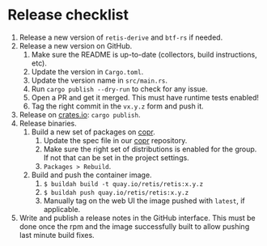 # Release checklist

1. Release a new version of `retis-derive` and `btf-rs` if needed.
1. Release a new version on GitHub.
   1. Make sure the README is up-to-date (collectors, build instructions, etc).
   1. Update the version in `Cargo.toml`.
   1. Update the version name in `src/main.rs`.
   1. Run `cargo publish --dry-run` to check for any issue.
   1. Open a PR and get it merged. This must have runtime tests enabled!
   1. Tag the right commit in the `vx.y.z` form and push it.
1. Release on [crates.io](https://crates.io): `cargo publish`.
1. Release binaries.
   1. Build a new set of packages on [copr](https://copr.fedorainfracloud.org/coprs/g/retis/retis/).
      1. Update the spec file in our [copr](https://github.com/retis-org/copr)
         repository.
      1. Make sure the right set of distributions is enabled for the group. If
         not that can be set in the project settings.
      1. `Packages > Rebuild`.
   1. Build and push the container image.
      1. `$ buildah build -t quay.io/retis/retis:x.y.z`
      1. `$ buildah push quay.io/retis/retis:x.y.z`
      1. Manually tag on the web UI the image pushed with `latest`, if
         applicable.
1. Write and publish a release notes in the GitHub interface. This must be done
   once the rpm and the image successfully built to allow pushing last minute
   build fixes.
